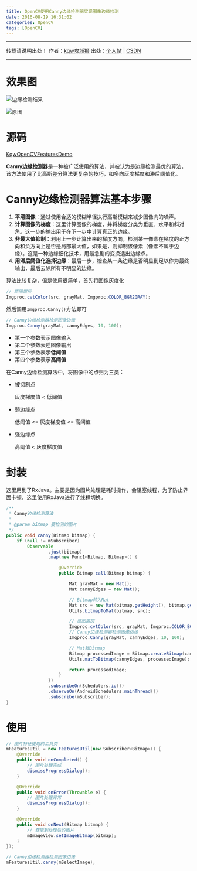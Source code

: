 ```yaml
---
title: OpenCV使用Canny边缘检测器实现图像边缘检测
date: 2016-08-19 16:31:02
categories: OpenCV
tags: [OpenCV]
---
```


---
转载请说明出处！
作者：[kqw攻城狮](http://kongqw.github.io/about/index.html)
出处：[个人站](http://kongqw.github.io) | [CSDN](http://blog.csdn.net/q4878802/)

---

# 效果图

![边缘检测结果](http://img.blog.csdn.net/20160819171248584)

![原图](http://img.blog.csdn.net/20160819171257725)

# 源码

[KqwOpenCVFeaturesDemo](https://github.com/kongqw/KqwOpenCVFeaturesDemo)

**Canny边缘检测器**是一种被广泛使用的算法，并被认为是边缘检测最优的算法，该方法使用了比高斯差分算法更复杂的技巧，如多向灰度梯度和滞后阈值化。

# Canny边缘检测器算法基本步骤

1. **平滑图像**：通过使用合适的模糊半径执行高斯模糊来减少图像内的噪声。
2. **计算图像的梯度**：这里计算图像的梯度，并将梯度分类为垂直、水平和斜对角。这一步的输出用于在下一步中计算真正的边缘。
3. **非最大值抑制**：利用上一步计算出来的梯度方向，检测某一像素在梯度的正方向和负方向上是否是局部最大值，如果是，则抑制该像素（像素不属于边缘）。这是一种边缘细化技术，用最急剧的变换选出边缘点。
4. **用滞后阈值化选择边缘**：最后一步，检查某一条边缘是否明显到足以作为最终输出，最后去除所有不明显的边缘。

算法比较复杂，但是使用很简单，首先将图像灰度化

``` java
// 原图置灰
Imgproc.cvtColor(src, grayMat, Imgproc.COLOR_BGR2GRAY);
```

然后调用`Imgproc.Canny()`方法即可

``` java
// Canny边缘检测器检测图像边缘
Imgproc.Canny(grayMat, cannyEdges, 10, 100);
```

* 第一个参数表示图像输入
* 第二个参数表述图像输出
* 第三个参数表示**低阈值**
* 第四个参数表示**高阈值**

在Canny边缘检测算法中，将图像中的点归为三类：

* 被抑制点

	灰度梯度值 < 低阈值

* 弱边缘点

	低阈值 <= 灰度梯度值 <= 高阈值

* 强边缘点

	高阈值 < 灰度梯度值


# 封装

这里用到了RxJava。主要是因为图片处理是耗时操作，会阻塞线程，为了防止界面卡顿，这里使用RxJava进行了线程切换。

``` java
/**
 * Canny边缘检测算法
 *
 * @param bitmap 要检测的图片
 */
public void canny(Bitmap bitmap) {
    if (null != mSubscriber)
        Observable
                .just(bitmap)
                .map(new Func1<Bitmap, Bitmap>() {

                    @Override
                    public Bitmap call(Bitmap bitmap) {

                        Mat grayMat = new Mat();
                        Mat cannyEdges = new Mat();

                        // Bitmap转为Mat
                        Mat src = new Mat(bitmap.getHeight(), bitmap.getWidth(), CvType.CV_8UC4);
                        Utils.bitmapToMat(bitmap, src);

                        // 原图置灰
                        Imgproc.cvtColor(src, grayMat, Imgproc.COLOR_BGR2GRAY);
                        // Canny边缘检测器检测图像边缘
                        Imgproc.Canny(grayMat, cannyEdges, 10, 100);

                        // Mat转Bitmap
                        Bitmap processedImage = Bitmap.createBitmap(cannyEdges.cols(), cannyEdges.rows(), Bitmap.Config.ARGB_8888);
                        Utils.matToBitmap(cannyEdges, processedImage);

                        return processedImage;
                    }
                })
                .subscribeOn(Schedulers.io())
                .observeOn(AndroidSchedulers.mainThread())
                .subscribe(mSubscriber);
}
```


# 使用

``` java
// 图片特征提取的工具类
mFeaturesUtil = new FeaturesUtil(new Subscriber<Bitmap>() {
    @Override
    public void onCompleted() {
        // 图片处理完成
        dismissProgressDialog();
    }

    @Override
    public void onError(Throwable e) {
        // 图片处理异常
        dismissProgressDialog();
    }

    @Override
    public void onNext(Bitmap bitmap) {
        // 获取到处理后的图片
        mImageView.setImageBitmap(bitmap);
    }
});

// Canny边缘检测器检测图像边缘
mFeaturesUtil.canny(mSelectImage);
```